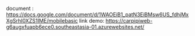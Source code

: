 document : https://docs.google.com/document/d/1WAOEiB1_patN3EiBMsw6US_fdhjMxXgSrhI0XZS1IME/mobilebasic
link demo: https://carpipiweb-g6augxfuapb6ece0.southeastasia-01.azurewebsites.net/

